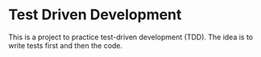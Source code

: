 # Test Driven Development

This is a project to practice test-driven development (TDD). The idea is to write tests first and then the code.
